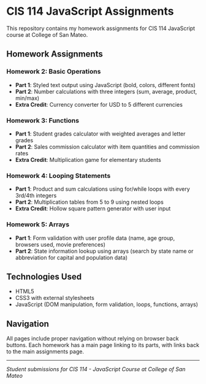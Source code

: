 # CIS 114 JavaScript Assignments

This repository contains my homework assignments for CIS 114 JavaScript course at College of San Mateo.

## Homework Assignments

### Homework 2: Basic Operations
- **Part 1**: Styled text output using JavaScript (bold, colors, different fonts)
- **Part 2**: Number calculations with three integers (sum, average, product, min/max)
- **Extra Credit**: Currency converter for USD to 5 different currencies

### Homework 3: Functions
- **Part 1**: Student grades calculator with weighted averages and letter grades
- **Part 2**: Sales commission calculator with item quantities and commission rates
- **Extra Credit**: Multiplication game for elementary students

### Homework 4: Looping Statements
- **Part 1**: Product and sum calculations using for/while loops with every 3rd/4th integers
- **Part 2**: Multiplication tables from 5 to 9 using nested loops
- **Extra Credit**: Hollow square pattern generator with user input

### Homework 5: Arrays
- **Part 1**: Form validation with user profile data (name, age group, browsers used, movie preferences)
- **Part 2**: State information lookup using arrays (search by state name or abbreviation for capital and population data)

## Technologies Used
- HTML5
- CSS3 with external stylesheets
- JavaScript (DOM manipulation, form validation, loops, functions, arrays)

## Navigation
All pages include proper navigation without relying on browser back buttons. Each homework has a main page linking to its parts, with links back to the main assignments page.

---

*Student submissions for CIS 114 - JavaScript Course at College of San Mateo*